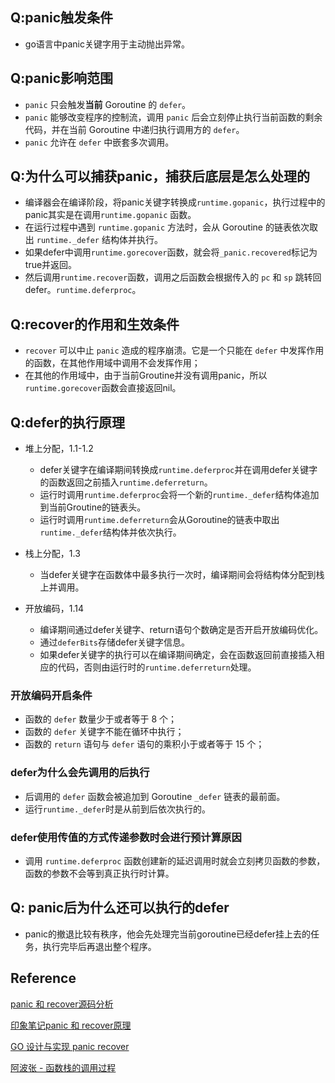 ## Q:panic触发条件

- go语言中panic关键字用于主动抛出异常。



## Q:panic影响范围

- `panic` 只会触发**当前** Goroutine 的 `defer`。
- `panic` 能够改变程序的控制流，调用 `panic` 后会立刻停止执行当前函数的剩余代码，并在当前 Goroutine 中递归执行调用方的 `defer`。
- `panic` 允许在 `defer` 中嵌套多次调用。



## Q:为什么可以捕获panic，捕获后底层是怎么处理的

- 编译器会在编译阶段，将panic关键字转换成`runtime.gopanic`，执行过程中的panic其实是在调用`runtime.gopanic` 函数。
- 在运行过程中遇到 `runtime.gopanic` 方法时，会从 Goroutine 的链表依次取出 `runtime._defer` 结构体并执行。
- 如果defer中调用`runtime.gorecover`函数，就会将`_panic.recovered`标记为true并返回。
- 然后调用`runtime.recover`函数，调用之后函数会根据传入的 `pc` 和 `sp` 跳转回defer。`runtime.deferproc`。



## Q:recover的作用和生效条件

- `recover` 可以中止 `panic` 造成的程序崩溃。它是一个只能在 `defer` 中发挥作用的函数，在其他作用域中调用不会发挥作用；
- 在其他的作用域中，由于当前Groutine并没有调用panic，所以`runtime.gorecover`函数会直接返回nil。



## Q:defer的执行原理

- 堆上分配，1.1-1.2

  - defer关键字在编译期间转换成`runtime.deferproc`并在调用defer关键字的函数返回之前插入`runtime.deferreturn`。
  - 运行时调用`runtime.deferproc`会将一个新的`runtime._defer`结构体追加到当前Groutine的链表头。
  - 运行时调用`runtime.deferreturn`会从Goroutine的链表中取出`runtime._defer`结构体并依次执行。

- 栈上分配，1.3

  - 当defer关键字在函数体中最多执行一次时，编译期间会将结构体分配到栈上并调用。

- 开放编码，1.14

  - 编译期间通过defer关键字、return语句个数确定是否开启开放编码优化。
  - 通过`deferBits`存储defer关键字信息。
  - 如果defer关键字的执行可以在编译期间确定，会在函数返回前直接插入相应的代码，否则由运行时的`runtime.deferreturn`处理。

  

### 开放编码开启条件

- 函数的 `defer` 数量少于或者等于 8 个；
- 函数的 `defer` 关键字不能在循环中执行；
- 函数的 `return` 语句与 `defer` 语句的乘积小于或者等于 15 个；



### defer为什么会先调用的后执行

- 后调用的 `defer` 函数会被追加到 Goroutine `_defer` 链表的最前面。
- 运行`runtime._defer`时是从前到后依次执行的。



### defer使用传值的方式传递参数时会进行预计算原因

- 调用 `runtime.deferproc` 函数创建新的延迟调用时就会立刻拷贝函数的参数，函数的参数不会等到真正执行时计算。



## Q: panic后为什么还可以执行的defer

- panic的撤退比较有秩序，他会先处理完当前goroutine已经defer挂上去的任务，执行完毕后再退出整个程序。



## Reference

[panic 和 recover源码分析](https://app.yinxiang.com/shard/s43/nl/13675070/f423470d-c753-4d0c-b31a-c6276930de60)

[印象笔记panic 和 recover原理](https://app.yinxiang.com/shard/s43/nl/13675070/a578c175-26fb-44a6-846c-031cbe066636)

[GO 设计与实现 panic  recover](https://draveness.me/golang/docs/part2-foundation/ch05-keyword/golang-panic-recover/#544-%E5%B4%A9%E6%BA%83%E6%81%A2%E5%A4%8D)

[阿波张  - 函数栈的调用过程](https://app.yinxiang.com/shard/s43/nl/13675070/d8710725-d75d-4859-9508-cac794f7d787)

